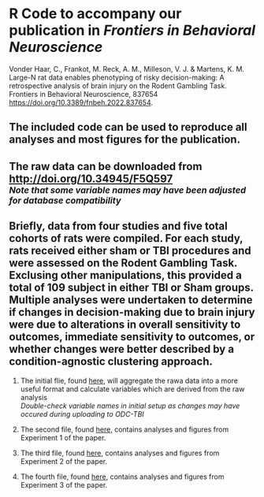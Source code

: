 # R Code to accompany our publication in *Frontiers in Behavioral Neuroscience* 
Vonder Haar, C., Frankot, M. Reck, A. M., Milleson, V. J. & Martens, K. M. Large-N rat data enables phenotyping of risky decision-making: A retrospective analysis of brain injury on the Rodent Gambling Task. Frontiers in Behavioral Neuroscience, 837654 
<br/>https://doi.org/10.3389/fnbeh.2022.837654.

## The included code can be used to reproduce all analyses and most figures for the publication.
## The raw data can be downloaded from http://doi.org/10.34945/F5Q597 <br/> <sub>*Note that some variable names may have been adjusted for database compatibility* </sub>

## Briefly, data from four studies and five total cohorts of rats were compiled. For each study, rats received either sham or TBI procedures and were assessed on the Rodent Gambling Task. Exclusing other manipulations, this provided a total of 109 subject in either TBI or Sham groups. Multiple analyses were undertaken to determine if changes in decision-making due to brain injury were due to alterations in overall sensitivity to outcomes, immediate sensitivity to outcomes, or whether changes were better described by a condition-agnostic clustering approach.

1. The initial flie, found [here](1_Setup.R), will aggregate the rawa data into a more useful format and calculate variables which are derived from the raw analysis
<br/>*Double-check variable names in initial setup as changes may have occured during uploading to ODC-TBI*

2. The second file, found [here](2_Matching.R), contains analyses and figures from Experiment 1 of the paper.

3. The third file, found [here](3_Immediate_Outcomes.R), contains analyses and figures from Experiment 2 of the paper.

4. The fourth file, found [here](4_Clustering.R), contains analyses and figures from Experiment 3 of the paper.
